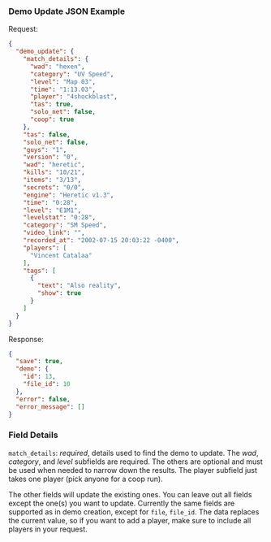 ### Demo Update JSON Example
Request:
```json
{
  "demo_update": {
    "match_details": {
      "wad": "hexen",
      "category": "UV Speed",
      "level": "Map 03",
      "time": "1:13.03",
      "player": "4shockblast",
      "tas": true,
      "solo_net": false,
      "coop": true
    },
    "tas": false,
    "solo_net": false,
    "guys": "1",
    "version": "0",
    "wad": "heretic",
    "kills": "10/21",
    "items": "3/13",
    "secrets": "0/0",
    "engine": "Heretic v1.3",
    "time": "0:28",
    "level": "E1M1",
    "levelstat": "0:28",
    "category": "SM Speed",
    "video_link": "",
    "recorded_at": "2002-07-15 20:03:22 -0400",
    "players": [
      "Vincent Catalaa"
    ],
    "tags": [
      {
        "text": "Also reality",
        "show": true
      }
    ]
  }
}
```

Response:
```json
{
  "save": true,
  "demo": {
    "id": 13,
    "file_id": 10
  },
  "error": false,
  "error_message": []
}
```

### Field Details
`match_details`: *required*, details used to find the demo to update. The _wad_, _category_, and _level_ subfields are required. The others are optional and must be used when needed to narrow down the results. The player subfield just takes one player (pick anyone for a coop run).

The other fields will update the existing ones. You can leave out all fields except the one(s) you want to update. Currently the same fields are supported as in demo creation, except for `file`, `file_id`. The data replaces the current value, so if you want to add a player, make sure to include all players in your request.
